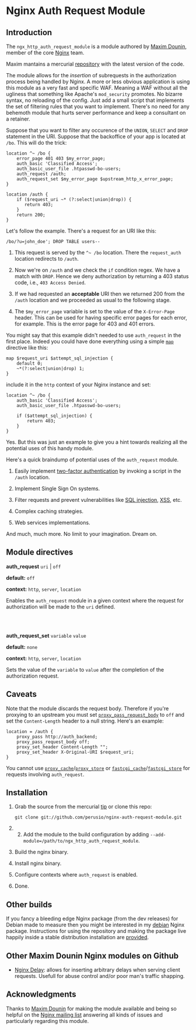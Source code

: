 # Nginx Auth Request Module

## Introduction 

The `ngx_http_auth_request_module` is a module authored by
[Maxim Dounin](http://mdounin.ru), member of the core
[Nginx](http://nginx.org) team.

Maxim mantains a mercurial
[repository](http://mdounin.ru/hg/ngx_http_auth_request_module) with
the latest version of the code.

The module allows for the *insertion* of subrequests in the
authorization process being handled by Nginx. A more or less obvious
application is using this module as a very fast and specific
WAF. Meaning a WAF without all the ugliness that something like
Apache's `mod_security` promotes. No bizarre syntax, no reloading of
the config. Just add a small script that implements the set of
filtering rules that you want to implement. There's no need for any
behemoth module that hurts server performance and keep a consultant on
a retainer.

Suppose that you want to filter any occurence of the `UNION`, `SELECT`
and `DROP` statement in the URI. Suppose that the backoffice of your
app is located at `/bo`. This will do the trick:

    location ^~ /bo {
        error_page 401 403 $my_error_page;
        auth_basic 'Classified Access';
        auth_basic_user_file .htpasswd-bo-users;
        auth_request /auth;
        auth_request_set $my_error_page $upstream_http_x_error_page;
    }

    location /auth {
        if ($request_uri ~* (?:select|union|drop)) {
           return 403;
        }
        return 200;
    }
    
Let's follow the example. There's a request for an URI like this:

    /bo/?u=john_doe'; DROP TABLE users--
    
 1. This request is served by the `^~ /bo` location. There the
    `request_auth` location redirects to `/auth`.
    
 2. Now we're on `/auth` and we check the `if` condition regex. We
    have a match with `DROP`. Hence we deny authorization by returning
    a 403 status code, i.e., `403 Access Denied`.
    
 3. If we had requested an **acceptable** URI then we returned 200
    from the `/auth` location and we proceeded as usual to the
    following stage.

 4. The `$my_error_page` variable is set to the value of the
    `X-Error-Page` header. This can be used for having specific error
    pages for each error, for example. This is the error page for 403
    and 401 errors.  

You might say that this example didn't needed to use `auth_request` in
the first place. Indeed you could have done everything using a simple
[`map`](http://wiki.nginx.org/HttpMapModule#map) directive like this:

    map $request_uri $attempt_sql_injection {
        default 0;
        ~*(?:select|union|drop) 1;
    }

include it in the `http` context of your Nginx instance and set:
    
    location ^~ /bo {
        auth_basic 'Classified Access';
        auth_basic_user_file .htpasswd-bo-users;
        
        if ($attempt_sql_injection) {
            return 403;
        }
    }
    
Yes. But this was just an example to give you a hint towards
realizing all the potential uses of this handy module.
    
Here's a quick braindump of potential uses of the `auth_request` module.
    
 1. Easily implement [two-factor authentication](https://en.wikipedia.org/wiki/Two-factor_authentication)
    by invoking a script in the `/auth` location.
    
 2. Implement Single Sign On systems.
 
 3. Filter requests and prevent vulnerabilities like
    [SQL injection](https://www.owasp.org/index.php/SQL_injection),
    [XSS](https://www.owasp.org/index.php/Cross-site_Scripting_%28XSS%29),
    etc.
    
 4. Complex caching strategies.
 
 5. Web services implementations. 
 
And much, much more. No limit to your imagination. Dream on.

## Module directives

**auth_request** `uri` | `off`

**default:** `off`

**context:** `http`, `server`, `location`

Enables the `auth_request` module in a given context where the request
for authorization will be made to the `uri` defined.

<br/>
<br/>

**auth_request_set** `variable` `value`

**default:** `none`

**context:** `http`, `server`, `location`

Sets the value of the `variable` to `value` after the completion of
the authorization request.

## Caveats 

Note that the module discards the request body. Therefore if you're
proxying to an upstream you must set
[`proxy_pass_request_body`](http://wiki.nginx.org/HttpProxyModule#proxy_pass_request_body)
to `off` and set the `Content-Length` header to a null string. Here's
an example:

    location = /auth {
        proxy_pass http://auth_backend;
        proxy_pass_request_body off;
        proxy_set_header Content-Length "";
        proxy_set_header X-Original-URI $request_uri;
    }
    
You cannot use
[`proxy_cache`](http://wiki.nginx.org/HttpProxyModule#proxy_cache)/[`proxy_store`](http://wiki.nginx.org/HttpProxyModule#proxy_store)
or
[`fastcgi_cache`](http://wiki.nginx.org/HttpFcgiModule#fastcgi_cache)/[`fastcgi_store`](http://wiki.nginx.org/HttpFcgiModule#fastcgi_store)
for requests involving `auth_request`.

## Installation 

 1. Grab the source from the mercurial
    [tip](http://mdounin.ru/hg/ngx_http_auth_request_module/archive/tip.tar.gz)
    or clone this repo:

        git clone git://github.com/perusio/nginx-auth-request-module.git
    
 2.  2. Add the module to the build configuration by adding
    `--add-module=/path/to/ngx_http_auth_request_module`.
    
 3. Build the nginx binary.
 
 4. Install nginx binary.
 
 5. Configure contexts where `auth_request` is enabled.
 
 6. Done.
 
## Other builds
 
If you fancy a bleeding edge Nginx package (from the dev releases) for
Debian made to measure then you might be interested in my
[debian](http://debian.perusio.net/unstable) Nginx
package. Instructions for using the repository and making the package
live happily inside a stable distribution installation are
[provided](http://debian.perusio.net).

## Other Maxim Dounin Nginx modules on Github

 + [Nginx Delay](https://github.com/perusio/nginx-delay-module):
   allows for inserting arbitrary delays when serving client requests.
   Usefull for abuse control and/or poor man's traffic shapping.

## Acknowledgments

Thanks to [Maxim Dounin](http://mdounin.ru) for making the module
available and being so helpful on the
[Nginx mailing list](nginx.org/mailman/listinfo/nginx) answering all
kinds of issues and particularly regarding this module.

